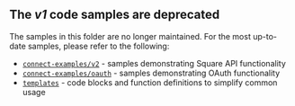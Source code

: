 ## The _v1_ code samples are deprecated
The samples in this folder are no longer maintained.  For the most up-to-date samples, please refer to the following: 

* [`connect-examples/v2`](https://github.com/square/connect-api-examples/tree/master/connect-examples/v2) - samples demonstrating Square API functionality
* [`connect-examples/oauth`](https://github.com/square/connect-api-examples/tree/master/connect-examples/oauth) - samples demonstrating OAuth functionality
* [`templates`](https://github.com/square/connect-api-examples/tree/master/templates) - code blocks and function definitions to simplify common usage
